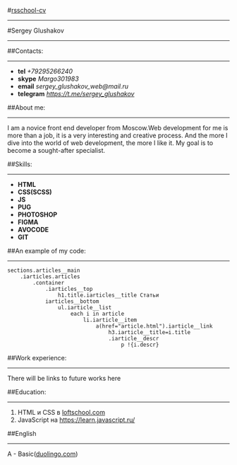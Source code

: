 #[rsschool-cv](https://sergey-glushakov.github.io/rsschool-cv/)
***

#Sergey Glushakov
***

##Contacts:
***

+ **tel** _+79295266240_
+ **skype** _Margo301983_
+ **email** _sergey_glushakov_web@mail.ru_
+ **telegram** _https://t.me/sergey_glushakov_

##About me:
***

I am a novice front end developer from Moscow.Web development for me is more than a job, it is a very interesting and creative process. And the more I dive into the world of web development, the more I like it. My goal is to become a sought-after specialist.


##Skills:
***

+ **HTML**
+ **CSS(SCSS)**
+ **JS**
+ **PUG**
+ **PHOTOSHOP**
+ **FIGMA**
+ **AVOCODE**
+ **GIT**


##An example of my code:
***

```
sections.articles__main
    .iarticles.articles
        .container
            .iarticles__top
                h1.title.iarticles__title Статьи
            iarticles__bottom
                ul.iarticle__list
                    each i in article
                        li.iarticle__item
                            a(href="article.html").iarticle__link
                                h3.iarticle__title=i.title
                                .iarticle__descr
                                    p !{i.descr}        
```


##Work experience:
***

There will be links to future works here

##Education:
***

1. HTML и CSS в [loftschool.com](https://loftschool.com/)
2. JavaScript на https://learn.javascript.ru/ 

##English
***

A - Basic([duolingo.com](https://www.duolingo.com/learn))